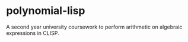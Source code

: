 # polynomial-lisp
A second year university coursework to perform arithmetic on algebraic expressions in CLISP.
